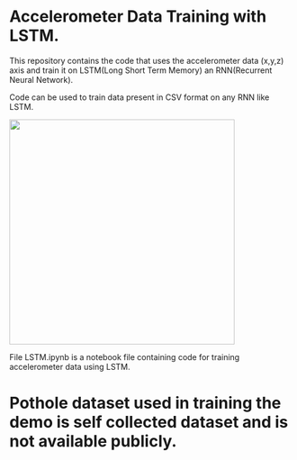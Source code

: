 # Accelerometer Data Training with LSTM.
This repository contains the code that uses the accelerometer data (x,y,z) axis and train it on LSTM(Long Short Term Memory) an RNN(Recurrent Neural Network).

Code can be used to train data present in CSV format on any RNN like LSTM.

<p float= "centre">
<img src="https://github.com/hamzatanvir/Sensor-Train-LSTM/blob/master/pictures/acc.jpg" width="400" height="400" position="centre"/> 
</p>

File LSTM.ipynb is a notebook file containing code for training accelerometer data using LSTM.

# Pothole dataset used in training the demo is self collected dataset and is not available publicly.
